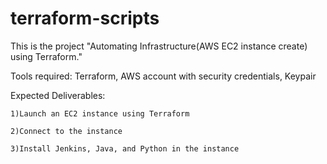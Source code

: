 # terraform-scripts

This is the project "Automating Infrastructure(AWS EC2 instance create) using Terraform."



Tools required: Terraform, AWS account with security credentials, Keypair

Expected Deliverables:

    1)Launch an EC2 instance using Terraform

    2)Connect to the instance

    3)Install Jenkins, Java, and Python in the instance
